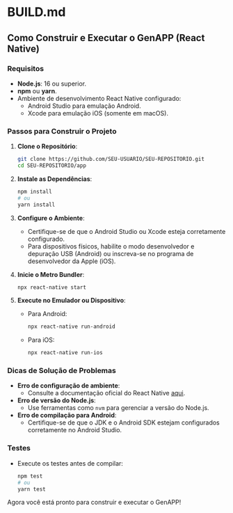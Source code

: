 
# BUILD.md

## Como Construir e Executar o GenAPP (React Native)

### Requisitos
- **Node.js**: 16 ou superior.
- **npm** ou **yarn**.
- Ambiente de desenvolvimento React Native configurado:
  - Android Studio para emulação Android.
  - Xcode para emulação iOS (somente em macOS).

### Passos para Construir o Projeto
1. **Clone o Repositório**:
   ```bash
   git clone https://github.com/SEU-USUARIO/SEU-REPOSITORIO.git
   cd SEU-REPOSITORIO/app
   ```

2. **Instale as Dependências**:
   ```bash
   npm install
   # ou
   yarn install
   ```

3. **Configure o Ambiente**:
   - Certifique-se de que o Android Studio ou Xcode esteja corretamente configurado.
   - Para dispositivos físicos, habilite o modo desenvolvedor e depuração USB (Android) ou inscreva-se no programa de desenvolvedor da Apple (iOS).

4. **Inicie o Metro Bundler**:
   ```bash
   npx react-native start
   ```

5. **Execute no Emulador ou Dispositivo**:
   - Para Android:
     ```bash
     npx react-native run-android
     ```
   - Para iOS:
     ```bash
     npx react-native run-ios
     ```

### Dicas de Solução de Problemas
- **Erro de configuração de ambiente**:
  - Consulte a documentação oficial do React Native [aqui](https://reactnative.dev/docs/environment-setup).
- **Erro de versão do Node.js**:
  - Use ferramentas como `nvm` para gerenciar a versão do Node.js.
- **Erro de compilação para Android**:
  - Certifique-se de que o JDK e o Android SDK estejam configurados corretamente no Android Studio.

### Testes
- Execute os testes antes de compilar:
  ```bash
  npm test
  # ou
  yarn test
  ```

Agora você está pronto para construir e executar o GenAPP!

